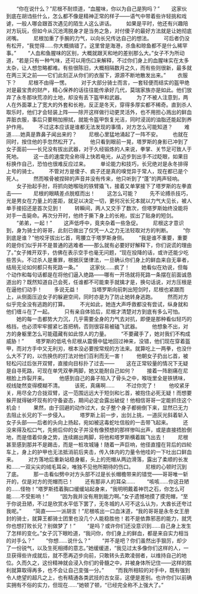 　　“你在说什么？”尼根不耐烦道，“血腥味，你以为自己是狗吗？”
　　这家伙到底在胡诌些什么，怎么都不像是精神正常的样子——语气中带着些许轻挑和戏谑，一般人哪会跟首次遇见的陌生人这么讲话。
　　如果是平时，他还有兴趣陪对方玩玩，但如今从沉池湾脱身才是当务之急，对付傻子的最好方法就是让她彻底闭嘴。
　　尼根加重了手腕的力气，以向长兄传达自己的想法。
　　可后者仍没有松开，“我觉得……你大概搞错了。这里曾是海港，杀鱼和晾鱼都不是什么稀罕事。”
　　“人血和鱼腥味的区别，大概就跟天和地的差别那么大。”女子不为所动道，“若是只有一种气味，还可以用伤口来解释，不过你们身上的血腥味实在太多太杂，让人想忽略都难。有些很陈旧，大概相隔数月之久，而有些则很新，最多就在两三天之前——它们此刻正从你们的衣服下，源源不断地散发出来。”
　　衣服下？
　　尼根不由得一愣。
　　对于大部分骑士而言，一套轻便而结实的盔甲绝对是最宝贵的财产，精心保养的话往往能传承好几代，莫瑞家族亦是如此。他们放弃了永冬那块荒凉的土地，却没有丢下盔甲和武器。
　　为了不被人注意到，两人在外面罩上了宽大的外套和长袍，反正是冬天，穿得多厚实都不稀奇。直到杀人取乐时，他们才会轻装上阵——除开这样做行动更灵活外，也不用担心溅出的鲜血弄脏衣服，事后只要稍加擦拭，就能令盔甲恢复光洁，同时浸润的油脂还能起到养护作用。
　　不过这本应该是谁都无法发现的事情，对方怎么可能知道？
　　难道……她真是靠鼻子闻出来的？
　　尼根心里猛地涌起了一阵不安。
　　也就在同时，按住他的手忽然松开了。
　　他只看到眼前一晃，塔罗斯的身影已冲到了女子面前——长兄没有拔出武器，对于久经锻炼的人来说，拳掌、关节足可致人于死地。
　　这一击的速度完全称得上快若电光，从迈步到出手不过眨眼，如果目标换作自己，恐怕也很难反应过来。
　　单论能力和技巧，长兄绝对是永冬排得上号的骑士。
　　不管对方是傻子、疯子还是真的嗅觉异于常人，现在都已是个死人。
　　然而喉骨被捏碎的声音并没有传来，他只听到了“蓬”的两声轻响。
　　女子抬起手肘，将抓向她喉咙的铁臂撬飞，接着又单掌接下了塔罗斯的左拳直击——
　　尼根的眼睛差点脱框而出！
　　这怎么可能？
　　先不论搏杀技巧，光是男女在力量上的差距，就足以决定一切，更何况长兄本就以力气大见长，被人单手接招还是首次见到！
　　转瞬间，两人又交手了数次，但塔罗斯始终没能将对手一击毙命。再次分开时，他终于撕下身上的长袍，拔出了贴身的短剑。
　　“弟弟，一起！”
　　这声低呼中，竟夹杂着一些急促。
　　尼根这才意识到，身为骑士的哥哥，此刻已做出了仅凭一人之力无法轻取对方的判断。
　　“你到底是谁？”他咬牙拔出匕首，弯腰立于塔罗斯身侧。
　　“我是谁不重要，重要的是你们似乎并不是普通的逃难者——那么就有必要好好解释下，你们说谎的理由了。”女子摊开双手，仿佛在表示空手也毫无问题，“现在投降的话，或许还能少吃些苦头。不过杀人是重罪，根据灰堡律法，一旦确认你们身上的鲜血来自无辜者，结局无论如何都只有死路一条。”
　　这家伙……疯了！
　　她看似在劝说，但每个动作和每句话都是在将他们逼入绝路——哪有一开场就将死路一条摆在前面诚恳道出的？既然知道自己会死，任谁都不可能束手就擒才是，换句话说，对方压根是在逼他们动手！
　　多说无益！
　　当塔罗斯向前刺出短剑时，尼根也紧跟而上，从侧面压迫女子的躲避空间，同时亦是为了防止她转身逃跑。
　　然而对方似乎完全没有逃跑的打算。
　　不光如此，她连大声呼救都没有尝试，纵身就和他们缠斗在了一起。
　　只有亲自体验后，尼根才清楚对方到底有多么可怕。
　　她的每一击都势大力沉，几乎需要全身的力气去对抗，即便是那种看似轻巧的格挡，也必须牢牢握紧匕首把柄，否则很容易被磕飞武器。
　　他想象不出，对方的身躯里怎么可能蕴藏有如此惊人的力量。
　　“不要藏手了，她对我们不构成威胁！”
　　塔罗斯的低吼令尼根从震慑中猛地回过神来，没错，他们现在穿着盔甲，而对方手中又无利刃，根本没必要按常规的方法来。就算吃上一两拳，也没什么大不了的，以伤换伤的打法对他们百利而无一害！
　　他朝女子扔出匕首，被轻松闪过后张开双臂，直接向目标扑了过去——
　　这在正常较量的情况下无疑是自寻死路，可现在单凭双拳两脚，她又能耐自己如何？
　　接着一阵剧痛在尼根脸上炸裂开来。
　　他感到自己的鼻子陷入了骨头之中，喉咙里全是铁锈味，视线陡然变得模糊不清。
　　该死，真痛啊……
　　不过你完了！
　　他咬紧牙关，用尽全力合拢双臂，这一范围远远大于短剑和匕首，被抱住必死无疑！而想要躲开就得破坏现有的守备姿态，期间必定会露出破绽！他相信哥哥一定能抓住这个机会！
　　果然，由于回避的动作过大，女子整个身子都俯倒下来，显然已无力去阻止长兄的下一步侵入。
　　塔罗斯上前一步，出剑上挑，一道灰光斜着斩入女子头部——后者的头向上扬起，宛如被这毒蛇吐信般的一击带飞起来。
　　还没来得及松口气，先俯后仰的女子并没有像预想的那样惨叫出声，或是直接捂脸倒地，而是借着仰身之势，连续踢出两脚，将他和塔罗斯横着踹飞出去！
　　尼根甚至感到那并不是踢击，而是一桩攻城锤！随着一声巨响，他径直撞在背后的四轮车上，身上的护甲也无法抵消前后夹击，传入体内的力量令他哇的一下吐出口鲜血来。
　　对方落地后重新站稳身躯，头上的兜帽从两边滑落，露出了柔顺的长发和……一双尖尖的绒毛耳朵，唯独不见他所期待的伤口。
　　尼根的心顿时沉到了底。
　　那一击看似劈中对方头部不过是长长帽檐带来的错觉——哥哥唯一斩开的，仅是对方的兜帽而已！
　　还有那非人的耳朵……
　　“咳咳……你这丑陋的……怪物！”塔罗斯捂着胸口缓缓站起身来，“我明明戴着神罚之石，你怎么可能……不受影响！”
　　“因为我并没有用到能力啊。”女子遗憾地摸了摸兜帽，“至于你说丑陋，不过是欣赏水平低下罢了，无冬城的人可不这么认为，大酋长还夸过我呢。”
　　“简直——一派胡言！”尼根咳出一口血沫道，“我的哥哥是永冬女王册封的骑士，就算王都骑士团里也没几个人能稳胜他！若不是依靠邪恶的能力，就凭你也想打败长兄？别做梦了！”
　　“是吗？或许你们还没意识到……自己身上发生了怎样的变化。”女子沉下眼睑道，“我问你，你们身上的鲜血，都是来自实力相当的对手么？”
　　“你想……说什么？”
　　“并不是吧？你们虽然出手狠厉，却少了一份锐气，以及生死相搏的意志。”她缓缓道，“我见过太多像你们这样的人，一旦获得些许成就后，就不愿再迈步向前，只敢转头去欺凌弱者，以维持自己的地位。久而久之，这份精神就会浸入你们的骨髓之中，并被身体所记住——这样的胜利就算取得再多，也不会让自己变强一分。”
　　“而我所相较的对手中，既有强到令人绝望的超凡之上，也有精通各类武技的古女巫，这便是差别。也许你们以前确实拥有不俗的实力，但现在……”她顿了顿，“已经完全称不上强大了。”